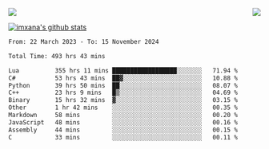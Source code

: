 <p>
  <a href="https://count.getloli.com/"><img src="https://count.getloli.com/get/@xana.readme?theme=moebooru-h"></a>
  <img src="https://weather-icon.journeyad.repl.co/@hangzhou?v=1" align="right">
</p>


<a href="https://github.com/imxana"><img align="center" src="https://github-readme-stats.vercel.app/api?username=imxana&show_icons=true&include_all_commits=true&hide_border=tru&custom_title=imxana%27s%20Github%20Stats" alt="imxana's github stats" /></a> 

<!--START_SECTION:waka-->

```txt
From: 22 March 2023 - To: 15 November 2024

Total Time: 493 hrs 43 mins

Lua          355 hrs 11 mins ██████████████████░░░░░░░   71.94 %
C#           53 hrs 43 mins  ██▓░░░░░░░░░░░░░░░░░░░░░░   10.88 %
Python       39 hrs 50 mins  ██░░░░░░░░░░░░░░░░░░░░░░░   08.07 %
C++          23 hrs 9 mins   █▒░░░░░░░░░░░░░░░░░░░░░░░   04.69 %
Binary       15 hrs 32 mins  ▓░░░░░░░░░░░░░░░░░░░░░░░░   03.15 %
Other        1 hr 42 mins    ░░░░░░░░░░░░░░░░░░░░░░░░░   00.35 %
Markdown     58 mins         ░░░░░░░░░░░░░░░░░░░░░░░░░   00.20 %
JavaScript   48 mins         ░░░░░░░░░░░░░░░░░░░░░░░░░   00.16 %
Assembly     44 mins         ░░░░░░░░░░░░░░░░░░░░░░░░░   00.15 %
C            33 mins         ░░░░░░░░░░░░░░░░░░░░░░░░░   00.11 %
```

<!--END_SECTION:waka-->
